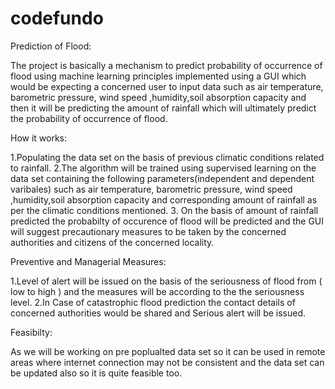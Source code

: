 # codefundo

 Prediction of Flood:

 The project is basically a mechanism to predict probability of occurrence of flood using  machine learning principles  implemented using a   GUI which would be expecting a concerned user to input data such as  air temperature, barometric pressure,  wind speed ,humidity,soil   absorption capacity and then it will be  predicting the amount of rainfall  which  will ultimately  predict the probability of occurrence   of flood.

 How it works:

   1.Populating the data set on the basis of  previous climatic conditions related to rainfall.
   2.The algorithm will be trained using supervised learning on the data set containing  the following parameters(independent and         dependent varibales) such as  air temperature, barometric pressure,  wind speed ,humidity,soil absorption capacity and corresponding amount of rainfall as per the climatic conditions mentioned.
  3. On the basis of amount of rainfall predicted the probabilty of occurence of flood will be predicted and the GUI will suggest           precautionary measures to be taken by the concerned authorities and citizens of the concerned locality.

 Preventive and Managerial Measures:

  1.Level of alert will be issued on the basis of the seriousness of flood from ( low to high ) and the measures will be according to           the the seriousness level.
  2.In Case of catastrophic flood prediction the contact details of  concerned authorities  would be shared and Serious alert will be         issued.

 Feasibilty:

  As we will be working on pre poplualted data set so it can be used in remote areas where internet connection may not be consistent and     the data set can be updated also so it is quite feasible too.

 




 
